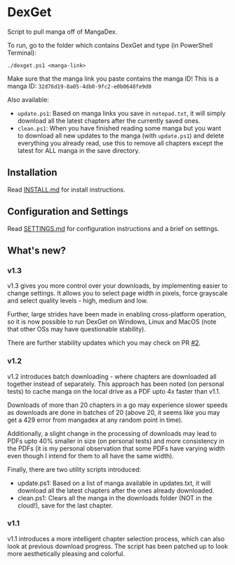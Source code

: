 # DexGet
Script to pull manga off of MangaDex.

To run, go to the folder which contains DexGet and type (in PowerShell Terminal):

```
./dexget.ps1 <manga-link>
```

Make sure that the manga link you paste contains the manga ID! This is a manga ID: `32d76d19-8a05-4db0-9fc2-e0b0648fe9d0`

Also available:

- `update.ps1`: Based on manga links you save in `notepad.txt`, it will simply download all the latest chapters after the currently saved ones.
- `clean.ps1`: When you have finished reading some manga but you want to download all new updates to the manga (with `update.ps1`) and delete everything you already read, use this to remove all chapters except the latest for ALL manga in the save directory.

## Installation

Read [INSTALL.md](INSTALL.md) for install instructions.

## Configuration and Settings

Read [SETTINGS.md](SETTINGS.md) for configuration instructions and a brief on settings.

## What's new?

### v1.3
v1.3 gives you more control over your downloads, by implementing easier to change settings. It allows you to select page width in pixels, force grayscale and select quality levels - high, medium and low.

Further, large strides have been made in enabling cross-platform operation, so it is now possible to run DexGet on Windows, Linux and MacOS (note that other OSs may have questionable stability).

There are further stability updates which you may check on PR [#2](https://github.com/ryuukumar/dexget/pull/2).

### v1.2
v1.2 introduces batch downloading - where chapters are downloaded all together instead of separately. This approach has been noted (on personal tests) to cache manga on the local drive as a PDF upto 4x faster than v1.1.

Downloads of more than 20 chapters in a go may experience slower speeds as downloads are done in batches of 20 (above 20, it seems like you may get a 429 error from mangadex at any random point in time).

Additionally, a slight change in the processing of downloads may lead to PDFs upto 40% smaller in size (on personal tests) and more consistency in the PDFs (it is my personal observation that some PDFs have varying width even though I intend for them to all have the same width).

Finally, there are two utility scripts introduced:
- update.ps1: Based on a list of manga available in updates.txt, it will download all the latest chapters after the ones already downloaded.
- clean.ps1: Clears all the manga in the downloads folder (NOT in the cloud!), save for the last chapter.

### v1.1
v1.1 introduces a more intelligent chapter selection process, which can also look at previous download progress. The script has been patched up to look more aesthetically pleasing and colorful.
